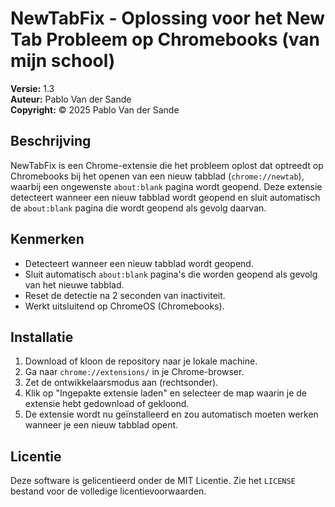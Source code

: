 # NewTabFix - Oplossing voor het New Tab Probleem op Chromebooks (van mijn school)

**Versie:** 1.3  
**Auteur:** Pablo Van der Sande  
**Copyright:** © 2025 Pablo Van der Sande  

## Beschrijving

NewTabFix is een Chrome-extensie die het probleem oplost dat optreedt op Chromebooks bij het openen van een nieuw tabblad (`chrome://newtab`), waarbij een ongewenste `about:blank` pagina wordt geopend. Deze extensie detecteert wanneer een nieuw tabblad wordt geopend en sluit automatisch de `about:blank` pagina die wordt geopend als gevolg daarvan.

## Kenmerken

- Detecteert wanneer een nieuw tabblad wordt geopend.
- Sluit automatisch `about:blank` pagina's die worden geopend als gevolg van het nieuwe tabblad.
- Reset de detectie na 2 seconden van inactiviteit.
- Werkt uitsluitend op ChromeOS (Chromebooks).

## Installatie

1. Download of kloon de repository naar je lokale machine.
2. Ga naar `chrome://extensions/` in je Chrome-browser.
3. Zet de ontwikkelaarsmodus aan (rechtsonder).
4. Klik op "Ingepakte extensie laden" en selecteer de map waarin je de extensie hebt gedownload of gekloond.
5. De extensie wordt nu geïnstalleerd en zou automatisch moeten werken wanneer je een nieuw tabblad opent.

## Licentie

Deze software is gelicentieerd onder de MIT Licentie. Zie het `LICENSE` bestand voor de volledige licentievoorwaarden.
